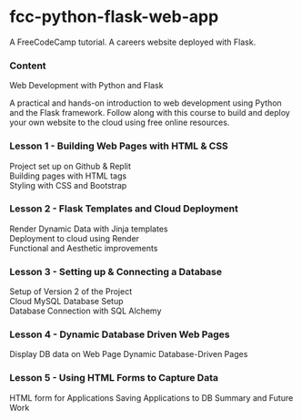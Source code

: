 # fcc-python-flask-web-app
A FreeCodeCamp tutorial. A careers website deployed with Flask.

### Content

Web Development with Python and Flask

A practical and hands-on introduction to web development using Python and the Flask framework. Follow along with this course to build and deploy your own website to the cloud using free online resources.

### Lesson 1 - Building Web Pages with HTML & CSS
Project set up on Github & Replit   
Building pages with HTML tags   
Styling with CSS and Bootstrap

### Lesson 2 - Flask Templates and Cloud Deployment
Render Dynamic Data with Jinja templates   
Deployment to cloud using Render   
Functional and Aesthetic improvements

### Lesson 3 - Setting up & Connecting a Database
Setup of Version 2 of the Project   
Cloud MySQL Database Setup   
Database Connection with SQL Alchemy

### Lesson 4 - Dynamic Database Driven Web Pages
Display DB data on Web Page
Dynamic Database-Driven Pages

### Lesson 5 - Using HTML Forms to Capture Data
HTML form for Applications
Saving Applications to DB
Summary and Future Work
